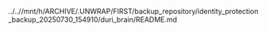 ../..//mnt/h/ARCHIVE/.UNWRAP/FIRST/backup_repository/identity_protection_backup_20250730_154910/duri_brain/README.md